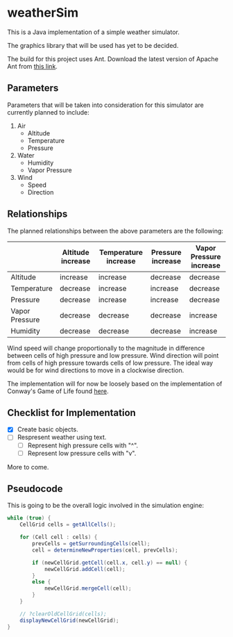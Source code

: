 # weatherSim
This is a Java implementation of a simple weather simulator. 

The graphics library that will be used has yet to be decided.

The build for this project uses Ant. Download the latest version of Apache Ant from [this link](http://ant.apache.org/bindownload.cgi).

## Parameters

Parameters that will be taken into consideration for this simulator are currently planned to include:

1. Air
   * Altitude
   * Temperature
   * Pressure
2. Water
   * Humidity
   * Vapor Pressure
3. Wind
   * Speed
   * Direction

## Relationships

The planned relationships between the above parameters are the following:

|              |Altitude increase   |Temperature increase   |Pressure increase   |Vapor Pressure increase |
|--------------|--------------------|-----------------------|--------------------|------------------------|
|Altitude      |increase            |increase               |decrease            |decrease                |
|Temperature   |decrease            |increase               |increase            |decrease                |
|Pressure      |decrease            |increase               |increase            |decrease                |
|Vapor Pressure|decrease            |decrease               |decrease            |increase                |
|Humidity      |decrease            |decrease               |decrease            |increase                |

Wind speed will change proportionally to the magnitude in difference between cells of high pressure and low pressure.
Wind direction will point from cells of high pressure towards cells of low pressure. The ideal way would be for wind directions to move in a clockwise direction.

The implementation will for now be loosely based on the implementation of Conway's Game of Life found [here](https://bitstorm.org/gameoflife/code/).

## Checklist for Implementation

- [x] Create basic objects.
- [ ] Respresent weather using text.
    - [ ] Represent high pressure cells with "^".
    - [ ] Represent low pressure cells with "v".

More to come.

## Pseudocode

This is going to be the overall logic involved in the simulation engine:

```java
while (true) {
    CellGrid cells = getAllCells();

    for (Cell cell : cells) {
        prevCells = getSurroundingCells(cell);
        cell = determineNewProperties(cell, prevCells);

        if (newCellGrid.getCell(cell.x, cell.y) == null) {
            newCellGrid.addCell(cell);
        }
        else {
            newCellGrid.mergeCell(cell);
        }
    }

    // ?clearOldCellGrid(cells);
    displayNewCellGrid(newCellGrid);
}
```